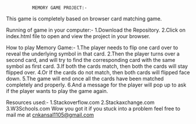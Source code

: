               MEMORY GAME PROJECT:-
This game is completely based on browser card matching game.

Running of game in your computer:-
    1.Download the Repository.
    2.Click on index.html file to open and view the project in your browser.

How to play Memory Game:-
    1.The player needs to flip one card over to reveal the underlying symbol in that card.
    2.Then the player turns over a second card, and will try to find the corresponding card with the same symbol as first card.
    3.If both the cards match, then both the cards will stay flipped over.
    4.Or If the cards do not match, then both cards will flipped face down.
    5.The game will end once all the cards have been matched completely and properly.
    6.And a message for the player will pop up to ask if the player wants to play the game again.

Resources used:-
    1.Stackoverflow.com
    2.Stackaxchange.com
    3.W3Schools.com
   Wow you got it if you stuck into a problem feel free to mail me at cnkansal1105@gmail.com
   
   